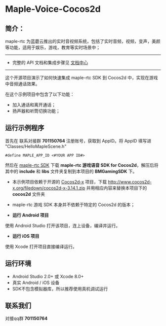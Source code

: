 # Maple-Voice-Cocos2d
## 简介：
maple-rtc 为蓝蘑云推出的实时音视频系统，包括了实时音频，视频，变声，美颜等功能，适用于娱乐，游戏，教育等实时场景中；

----------
- 完整的 API 文档和集成步骤见 [文档中心](http://doc.lmaple.com/maple-rtc-cocos2dx-voice-sdk.html)

----------
这个开源项目演示了如何快速集成 maple-rtc SDK 到 Cocos2d 中，实现在游戏中音频通话效果。

在这个示例项目中包含了以下功能：
- 加入通话和离开通话；
- 扬声器和听筒切换功能；

## 运行示例程序
首先在 联系对接群 **701150764** 注册账号，获取到 AppID。将 AppID 填写进 "Classes/HelloMapleScene.h"

```
#define MAPLE_APP_ID <#YOUR APP ID#>
```

然后在 [maple-rtc SDK](http://sdk.lmaple.com/Maple_Cocos2d_SDK_Release.zip) 下载 **maple-rtc 游戏语音 SDK for Cocos2d**，解压后将其中的 **include** 和 **libs** 文件夹复制到本项目的 **BMGamingSDK** 下。

- 本示例项目依赖于开源的 [Cocos2d-x](http://www.cocos2d-x.org/) 项目，下载 http://www.cocos2d-x.org/filedown/cocos2d-x-3.14.1.zip 并用相应内容来替换本项目下的 **cocos2d** 文件夹
- maple-rtc 游戏 SDK 本身并不依赖于特定的 Cocos2d 的版本；

- **运行 Android 项目**

使用 Android Studio 打开该项目，连上设备，编译并运行。

- **运行 iOS 项目**

使用 Xcode 打开项目直接编译运行。

## 运行环境
- Android Studio 2.0+ 或 Xcode 8.0+
- 真实 Android / iOS 设备
- SDK不包含模拟器库，所以推荐使用真机调试运行

## 联系我们

对接qq群  **701150764**